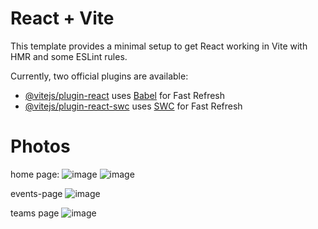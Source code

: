 # React + Vite

This template provides a minimal setup to get React working in Vite with HMR and some ESLint rules.

Currently, two official plugins are available:

- [@vitejs/plugin-react](https://github.com/vitejs/vite-plugin-react/blob/main/packages/plugin-react/README.md) uses [Babel](https://babeljs.io/) for Fast Refresh
- [@vitejs/plugin-react-swc](https://github.com/vitejs/vite-plugin-react-swc) uses [SWC](https://swc.rs/) for Fast Refresh


# Photos
home page:
![image](https://github.com/user-attachments/assets/18c399c7-5c82-4f5c-8ee7-940eb3760f61)
![image](https://github.com/user-attachments/assets/ffb0d40e-19d3-4226-b2a5-9ee57f2aa9bc)

events-page
![image](https://github.com/user-attachments/assets/28ad7bf9-cb01-4c9a-a3d7-24811bbb2a14)

teams page
![image](https://github.com/user-attachments/assets/8155cbca-9b3f-4476-8f0e-1b72493f3fa1)

